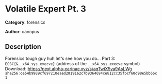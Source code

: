 # Volatile Expert Pt. 3


**Category**: forensics

**Author**: canopus

## Description

Forensics tough guy huh let's see how you do...
Part 3: `ECSC{&__x64_sys_execve}` (address of the `__x64_sys_execve` symbol) 
Download: https://next.alpha-carinae.xyz/s/aqTwiX5ya9AsLWg `sha256:ce54b9989cf697210eaed2019162c7b9364694ce812cc35fbcf60d98e5bb66c1`

